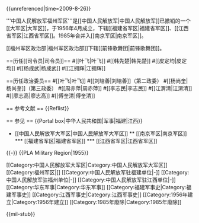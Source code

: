 {{unreferenced|time=2009-8-26}}

'''中国人民解放军福州军区'''是[[中国人民解放军|中国人民解放军]]已撤销的一个[[大军区|大军区]]，于1956年4月成立，下辖[[福建省军区|福建省军区]]、[[江西省军区|江西省军区]]。1985年合并入[[南京军区|南京军区]]。

[[福州军区政治部|福州军区政治部]]下辖[[前锋歌舞团|前锋歌舞团]]。

==历任[[司令员|司令员]]==
#[[叶飞|叶飞]]
#[[韩先楚|韩先楚]]
#[[皮定均|皮定均]]
#[[杨成武|杨成武]]
#[[江拥辉|江拥辉]]

==历任政治委员==
#[[叶飞|叶飞]]
#[[刘培善|刘培善]]（第二政委）
#[[杨尚奎|杨尚奎]]（第三政委）
#[[周赤萍|周赤萍]]
#[[李志民|李志民]]
#[[江渭清|江渭清]]
#[[廖志高|廖志高]]
#[[傅奎清|傅奎清]]

== 参考文献 ==
{{Reflist}}

== 参见 ==
{{Portal box|中华人民共和国|军事|福建|江西}}
* [[中国人民解放军大军区|中国人民解放军大军区]]
** [[南京军区|南京军区]]
*** [[福建省军区|福建省军区]]
*** [[江西省军区|江西省军区]]

{{-}}
{{PLA Military Region|1955}}

[[Category:中国人民解放军大军区|Category:中国人民解放军大军区]]
[[Category:福州军区|]]
[[Category:中国人民解放军驻福建单位|-]]
[[Category:中国人民解放军驻福州单位|-]]
[[Category:中国人民解放军驻江西单位|-]]
[[Category:华东军事|Category:华东军事]]
[[Category:福建军事史|Category:福建军事史]]
[[Category:江西军事史|Category:江西军事史]]
[[Category:1956年建立|Category:1956年建立]]
[[Category:1985年廢除|Category:1985年廢除]]

{{mil-stub}}
